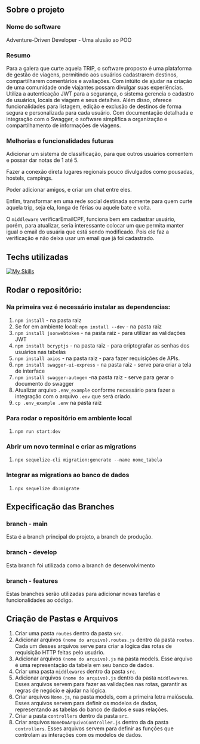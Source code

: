 ## Sobre  o projeto
### Nome do software
Adventure-Driven Developer - Uma alusão ao POO
### Resumo
Para a galera que curte aquela TRIP, o software proposto é uma plataforma de gestão de viagens, permitindo aos usuários cadastrarem destinos, compartilharem comentários e avaliações. Com intúito de ajudar na criação de uma comunidade onde viajantes possam divulgar suas experiências. Utiliza a autenticação JWT para a segurança, o sistema gerencia o cadastro de usuários, locais de viagem e seus detalhes. Além disso, oferece funcionalidades para listagem, edição e exclusão de destinos de forma segura e personalizada para cada usuário. Com documentação detalhada e integração com o Swagger, o software simplifica a organização e compartilhamento de informações de viagens.

### Melhorias e funcionalidades futuras
Adicionar um sistema de classificação, para que outros usuários comentem e possar dar notas de 1 até 5.

Fazer a conexão direta lugares regionais pouco divulgados como pousadas, hostels, campings.

Poder adicionar amigos, e criar um chat entre eles.

Enfim, transformar em uma rede social destinada somente para quem curte aquela trip, seja ela, longa de férias ou aquele bate e volta.

O `middleware` verificarEmailCPF, funciona bem em cadastrar usuário, porém, para atualizar, seria interessante colocar um que permita manter igual o email do usuária que está sendo modificado. Pois ele faz a verificação e não deixa usar um email que já foi cadastrado.

## Techs utilizadas
[![My Skills](https://skillicons.dev/icons?i=nodejs,postgresql,express,postman,sequelize,vscode,git,github,npm)](https://skillicons.dev)
## Rodar o repositório:

### Na primeira vez é necessário instalar as dependencias:
1. `npm install` - na pasta raiz
2. Se for em ambiente local: `npm install --dev` - na pasta raiz
3. `npm install jsonwebtoken` - na pasta raiz  - para utilizar as validações JWT
4. `npm install bcryptjs`  - na pasta raiz - para criptografar as senhas dos usuários nas tabelas
5. `npm install axios` - na pasta raiz - para fazer requisições de APIs.
6. `npm install swagger-ui-express` - na pasta raiz - serve para criar a tela de interface
7. `npm install swagger-autogen` -na pasta raiz - serve para gerar o documento do swagger
5. Atualizar arquivo `.env_example` conforme necessário para fazer a integração com o arquivo `.env` que será criado.
6. `cp .env_example .env` na pasta raiz

### Para rodar o repositório em ambiente local
1. `npm run start:dev`

### Abrir um novo terminal e criar as migrations
1. `npx sequelize-cli migration:generate --name nome_tabela`
### Integrar as migrations ao banco de dados
1. `npx sequelize db:migrate`

## Expecificação das Branches
### branch - main
Esta é a branch principal do projeto, a branch de produção.
### branch - develop
Esta branch foi utilizada como a branch de desenvolvimento
### branch - features
Estas branches serão utilizadas para adicionar novas tarefas e funcionalidades ao código.

## Criação de Pastas e Arquivos
1. Criar uma pasta `routes` dentro da pasta `src`.
2. Adicionar arquivos `(nome do arquivo).routes.js` dentro da pasta `routes`.
    Cada um desses arquivos serve para criar a lógica das rotas de requisição HTTP feitas pelo usuário.
3. Adicionar arquivos `(nome do arquivo).js` na pasta models.
    Esse arquivo é uma representação da tabela em seu banco de dados.
4. Criar uma pasta `middlewares` dentro da pasta `src`.
5. Adicionar arquivos `(nome do arquivo).js` dentro da pasta `middlewares`.
    Esses arquivos servem para fazer as validações nas rotas, garantir as regras de negócio e ajudar na lógica.
6. Criar arquivos `Nome.js`, na pasta models, com a primeira letra maiúscula.
    Esses arquivos servem para definir os modelos de dados, representando as tabelas do banco de dados e suas relações.
7. Criar a pasta `controllers` dentro da pasta `src`.
8. Criar arquivos `NomeDoArquivoController.js` dentro da da pasta `controllers`.
    Esses arquivos servem para definir as funções que controlam as interações com os modelos de dados.